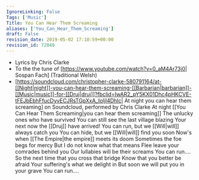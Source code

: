 ```yaml
---
IgnoreLinking: False
Tags: ['Music']
Title: You Can Hear Them Screaming
aliases: ['You_Can_Hear_Them_Screaming']
draft: False
revision_date: 2019-05-02 17:10:59+00:00
revision_id: 72049
---
```


* Lyrics by Chris Clarke
* To the the tune of [https://www.youtube.com/watch?v=0_aM4Ar73j0| Sospan Fach] (Traditional Welsh)
* [https://soundcloud.com/christopher-clarke-580791164/at-[[Night|night]]-you-can-hear-them-screaming-[[Barbarian|barbarian]]-[[Music|music]]-for-[[Druj|druj]]?fbclid=IwAR2_pY5KX01Dhc4pHKCVE-tFEJbEbhFfucDyvECJRsTGpXxA_IoljI4Dhlc| At night you can hear them screaming] on Soundcloud, performed by Chris Clarke
At night [[You Can Hear Them Screaming|you can hear them screaming]]
The unlucky ones who have survived
You can still see the last village blazing
Your next now the [[Druj]] have arrived!
You can run, but we [[Will|will]] always catch you
You can hide, but we [[Will|will]] find you soon
Now's when [[The Empire|the empire]] meets its doom
Sometimes the foe begs for mercy
But I do not know what that means
Flee leave your comrades behind you
Our lullabies will be their screams
You can run....
So the next time that you cross that bridge
Know that you better be afraid
Your suffering's what we delight in 
But soon we will put you in your grave
You can run....